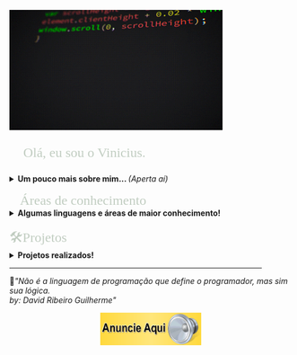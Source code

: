 <html><head>

<p align= "left">
<img src="PerfilGif.gif" width="380" heigth="270">
</p>


<font face="Bahnschrift Condensed" size="5" color="#C1CDC1">
<p align="left">
&#x1F920; Olá, eu sou o Vinicius. 
</p></font>
<details> 
<summary> <b>Um pouco mais sobre mim... </b><i>(Aperta aí)</i> </summary>
&#x1F4BB;Técnico em Informática formado no Colégio SATC <br> 
&#x1F4BB;Cursando engenharida computação na UNISATC <br> 
&#x1F575;Estagiário na empresa <a href = "https://www.agpr5.com/">AGPR5 +20</a> <br>
&#x1F5FA;Cricíuma-SC	

<br>

&#x1F4F2;Me segue no instagram!
 <p align="left">
 <a href="https://www.instagram.com/vinidamiani_/?hl=pt-br"> <img src="logoinsta.png" width="40" heigth="40"> </a> </p>
</details>

<br>
<font face="Bahnschrift Condensed" size="5" color="#C1CDC1">
&#x1F4D6;Áreas de conhecimento
</font>
<details>
<summary> <b>Algumas linguagens e áreas de maior conhecimento!</b></summary>
&#x1F4BB;C++ voltado para parte de Arduino;<br>
&#x1F4BB;C# Desktop;<br>
&#x1F4BB;Visual Basic - VB Desktop;<br>
&#x1F4BB;Linguagem de Consulta Estrutural - SQL; <br>
&#x1F4BB;Internet das Coisas - IoT; <br>
&#x1F4BB;Eletrônica básica; <br>
&#x1F4BB;Elétrica básica; <br>
</details>

<br>

<font face="Bahnschrift Condensed" size="5" color="#C1CDC1">
&#X1F6E0;Projetos
</font>
<details>
<summary> <b>Projetos realizados!</b></summary>
Esses projetos foram realizados em duplas, tendo como parceiro meu colega <a href="https://github.com/victorbonomi16">Victor Bonomi.</a> <br>
&#x1F4CC;Bem Saude - Um app mobile voltado para área da saúde, sendo possível calcular seu IMC e em seguida lhe recomendando uma sequência de exercícios; <i>Realizado durante o curso Técnico de Informática</i><br>
<br>
&#x1F4CC;Falling the Grotto - Um game baseado no Hill Climb Race, com intuito de gerar entretenimento para jogador; <i>Realizado durante o curso Técnico de Informática</i><br>
<br>
&#x1F4CC;Smart House Dog - Uma comodidade para o dono e um conforto para seu cãozinho. Esse projeto(TCC) foi desenvolvido para as pessoas que possuem uma rotina atarefa e como consequência deixam seu cãozinho com excesso de comida em seus recipientes. Pensando nisso a SmartHouse Dog é uma casa de cachorro e  tem como vantagem a alimentação(Agua e Ração) de forma automática, sendo determinada um horário através de seu SmartPhone. <i>Realizado durante o curso Técnico de Informática</i>
</details>

<hr size="4" width="450" color="#0E0B16">

&#x1F4D6;<i>"Não é a linguagem de programação que define o programador, mas sim sua lógica.<br> 
by: David Ribeiro Guilherme"</i> 

<p align = "center">
<a href = "https://api.whatsapp.com/send?phone=5548996301654&text=Vinicius%20Damiani"><img src="Anuncio.gif" width="180" heigth="100">
</p>
</body></html>
